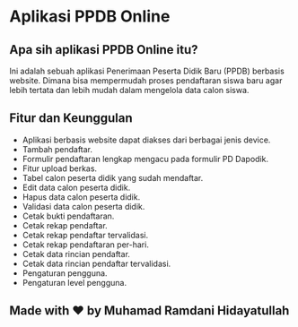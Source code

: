 # Aplikasi PPDB Online

## Apa sih aplikasi PPDB Online itu?

Ini adalah sebuah aplikasi Penerimaan Peserta Didik Baru (PPDB) berbasis website. Dimana bisa mempermudah proses pendaftaran siswa baru agar lebih tertata dan lebih mudah dalam mengelola data calon siswa.

## Fitur dan Keunggulan

- Aplikasi berbasis website dapat diakses dari berbagai jenis device.
- Tambah pendaftar.
- Formulir pendaftaran lengkap mengacu pada formulir PD Dapodik.
- Fitur upload berkas.
- Tabel calon peserta didik yang sudah mendaftar.
- Edit data calon peserta didik.
- Hapus data calon peserta didik.
- Validasi data calon peserta didik.
- Cetak bukti pendaftaran.
- Cetak rekap pendaftar.
- Cetak rekap pendaftar tervalidasi.
- Cetak rekap pendaftaran per-hari.
- Cetak data rincian pendaftar.
- Cetak data rincian pendaftar tervalidasi.
- Pengaturan pengguna.
- Pengaturan level pengguna.

## Made with :heart: by Muhamad Ramdani Hidayatullah
